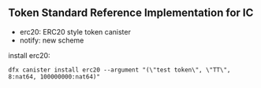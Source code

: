 ## Token Standard Reference Implementation for IC



* erc20: ERC20 style token canister
* notify: new scheme

install erc20:
```
dfx canister install erc20 --argument "(\"test token\", \"TT\", 8:nat64, 100000000:nat64)"
```
